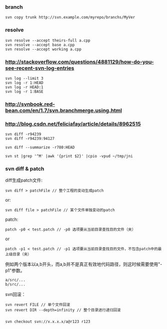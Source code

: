 
### branch

    svn copy trunk http://svn.example.com/myrepo/branchs/MyVer

### resolve

    svn resolve --accept theirs-full a.cpp
    svn resolve --accept base a.cpp
    svn resolve --accept working a.cpp

### http://stackoverflow.com/questions/4881129/how-do-you-see-recent-svn-log-entries

    svn log --limit 3
    svn log -r 1:HEAD
    svn log -r HEAD:1
    svn log -r 1:BASE

### http://svnbook.red-bean.com/en/1.7/svn.branchmerge.using.html
### http://blog.csdn.net/feliciafay/article/details/8962515

    svn diff -r94239
    svn diff -r94239:94127  

    svn diff --summarize -r780:HEAD

    svn st |grep '^M' |awk '{print $2}' |cpio -vpud ~/tmp/jni

### svn diff & patch

diff生成patch文件:

    svn diff > patchFile // 整个工程的变动生成patch

or:

    svn diff file > patchFile // 某个文件单独变动的patch

patch:

    patch -p0 < test.patch // -p0 选项要从当前目录查找目的文件（夹）

or

    patch -p1 < test.patch // -p1 选项要从当前目录查找目的文件，不包含patch中的最上级目录（夹）

例如两个版本以a,b开头，而a,b并不是真正有效地代码路径，则这时候需要使用"-p1"参数。

    a/src/...
    b/src/... 

svn回滚：

    svn revert FILE // 单个文件回滚
    svn revert DIR --depth=infinity // 整个目录进行递归回滚

###

    svn checkout svn://x.x.x.x/a@r123 r123


